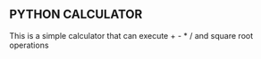 ## PYTHON CALCULATOR

This is a simple calculator that can execute + - * / and square root operations
